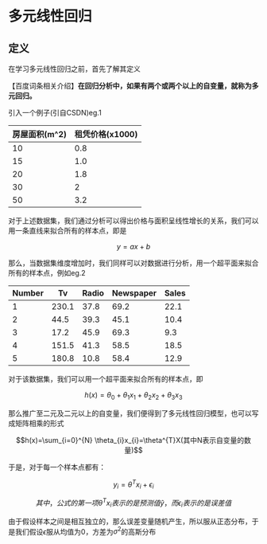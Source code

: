 # 多元线性回归

## 定义

在学习多元线性回归之前，首先了解其定义

【百度词条相关介绍】**在回归分析中，如果有两个或两个以上的自变量，就称为多元回归。**

引入一个例子(引自CSDN)eg.1

| 房屋面积(m^2) | 租凭价格(x1000) |
| ------------- | --------------- |
| 10            | 0.8             |
| 15            | 1.0             |
| 20            | 1.8             |
| 30            | 2               |
| 50            | 3.2             |

对于上述数据集，我们通过分析可以得出价格与面积呈线性增长的关系，我们可以用一条直线来拟合所有的样本点，即是
```math
y=ax+b
```
那么，当数据集维度增加时，我们同样可以对数据进行分析，用一个超平面来拟合所有的样本点，例如eg.2

| Number | Tv    | Radio | Newspaper | Sales |
| ------ | ----- | ----- | --------- | ----- |
| 1      | 230.1 | 37.8  | 69.2      | 22.1  |
| 2      | 44.5  | 39.3  | 45.1      | 10.4  |
| 3      | 17.2  | 45.9  | 69.3      | 9.3   |
| 4      | 151.5 | 41.3  | 58.5      | 18.5  |
| 5      | 180.8 | 10.8  | 58.4      | 12.9  |

对于该数据集，我们可以用一个超平面来拟合所有的样本点，即
```math
h(x)=\theta_{0}+\theta_{1}x_{1}+\theta_{2}x_{2}+\theta_{3}x_{3}
```
那么推广至二元及二元以上的自变量，我们便得到了多元线性回归模型，也可以写成矩阵相乘的形式
```math
h(x)=\sum_{i=0}^{N} \theta_{i}x_{i}=\theta^{T}X(其中N表示自变量的数量)
```

于是，对于每一个样本点都有：

```math
y_{i}=\theta^{T}x_{i}+\epsilon_{i}
```

```math
其中，公式的第一项\theta^{T}x_{i}表示的是预测值\hat{y}，而\epsilon_{i}表示的是误差值
```

由于假设样本之间是相互独立的，那么误差变量随机产生，所以服从正态分布，于是我们假设$`\epsilon`$服从均值为0，方差为$`\sigma^{2}`$的高斯分布
